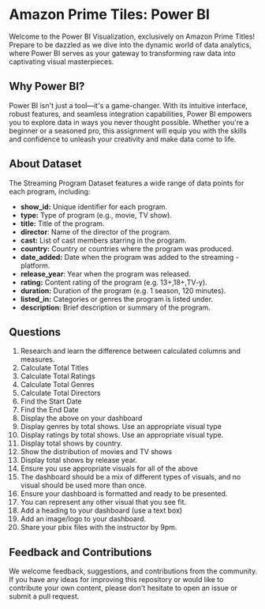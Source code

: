 
# Amazon Prime Tiles: Power BI

Welcome to the Power BI Visualization, exclusively on Amazon Prime Titles! Prepare to be dazzled as we dive into the dynamic world of data analytics, where Power BI serves as your gateway to transforming raw data into captivating visual masterpieces.


## Why Power BI?
Power BI isn't just a tool—it's a game-changer. With its intuitive interface, robust features, and seamless integration capabilities, Power BI empowers you to explore data in ways you never thought possible. Whether you're a beginner or a seasoned pro, this assignment will equip you with the skills and confidence to unleash your creativity and make data come to life.


## About Dataset
The Streaming Program Dataset features a wide range of data points for each program, including:

- **show_id:** Unique identifier for each program.
- **type:** Type of program (e.g., movie, TV show).
- **title:** Title of the program.
- **director**: Name of the director of the program.
- **cast:** List of cast members starring in the program.
- **country:** Country or countries where the program was produced.
- **date_added:** Date when the program was added to the streaming - platform.
- **release_year**: Year when the program was released.
- **rating:** Content rating of the program (e.g. 13+,18+,TV-y).
- **duration:** Duration of the program (e.g. 1 season, 120 minutes).
- **listed_in:** Categories or genres the program is listed under.
- **description**: Brief description or summary of the program.

## Questions 
1. Research and learn the difference between calculated columns and measures.
2. Calculate Total Titles
3. Calculate Total Ratings
4. Calculate Total Genres
5. Calculate Total Directors
6. Find the Start Date
7. Find the End Date
8. Display the above on your dashboard
9. Display genres by total shows. Use an appropriate visual type
10. Display ratings by total shows. Use an appropriate visual type.
11. Display total shows by country.
12. Show the distribution of movies and TV shows
13. Display total shows by release year.
14. Ensure you use appropriate visuals for all of the above
15. The dashboard should be a mix of different types of visuals, and no visual should be used more than once.
16. Ensure your dashboard is formatted and ready to be presented.
17. You can represent any other visual that you see fit.
18. Add a heading to your dashboard (use a text box)
19. Add an image/logo to your dashboard.
20. Share your pbix files with the instructor by 9pm.
## Feedback and Contributions
We welcome feedback, suggestions, and contributions from the community. If you have any ideas for improving this repository or would like to contribute your own content, please don't hesitate to open an issue or submit a pull request.
